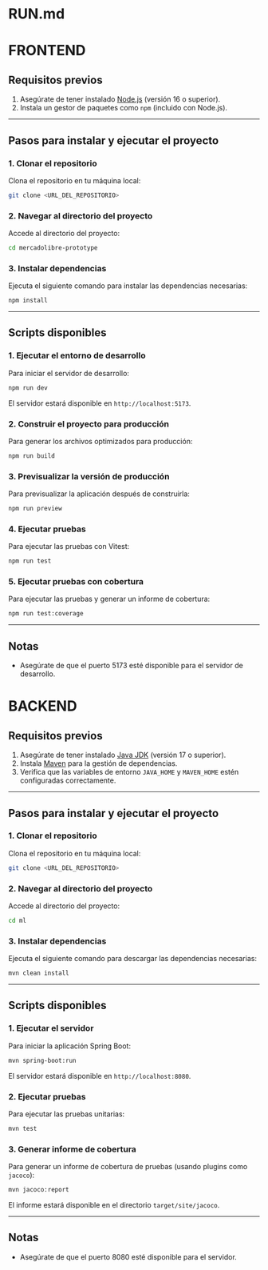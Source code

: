 # RUN.md

# FRONTEND

## Requisitos previos
1. Asegúrate de tener instalado [Node.js](https://nodejs.org/) (versión 16 o superior).
2. Instala un gestor de paquetes como `npm` (incluido con Node.js).

---

## Pasos para instalar y ejecutar el proyecto

### 1. Clonar el repositorio
Clona el repositorio en tu máquina local:
```bash
git clone <URL_DEL_REPOSITORIO>
```

### 2. Navegar al directorio del proyecto
Accede al directorio del proyecto:
```bash
cd mercadolibre-prototype
```

### 3. Instalar dependencias
Ejecuta el siguiente comando para instalar las dependencias necesarias:
```bash
npm install
```

---

## Scripts disponibles

### 1. Ejecutar el entorno de desarrollo
Para iniciar el servidor de desarrollo:
```bash
npm run dev
```
El servidor estará disponible en `http://localhost:5173`.

### 2. Construir el proyecto para producción
Para generar los archivos optimizados para producción:
```bash
npm run build
```

### 3. Previsualizar la versión de producción
Para previsualizar la aplicación después de construirla:
```bash
npm run preview
```

### 4. Ejecutar pruebas
Para ejecutar las pruebas con Vitest:
```bash
npm run test
```

### 5. Ejecutar pruebas con cobertura
Para ejecutar las pruebas y generar un informe de cobertura:
```bash
npm run test:coverage
```

---

## Notas
- Asegúrate de que el puerto 5173 esté disponible para el servidor de desarrollo.

# BACKEND

## Requisitos previos
1. Asegúrate de tener instalado [Java JDK](https://www.oracle.com/java/technologies/javase-downloads.html) (versión 17 o superior).
2. Instala [Maven](https://maven.apache.org/) para la gestión de dependencias.
3. Verifica que las variables de entorno `JAVA_HOME` y `MAVEN_HOME` estén configuradas correctamente.

---

## Pasos para instalar y ejecutar el proyecto

### 1. Clonar el repositorio
Clona el repositorio en tu máquina local:
```bash
git clone <URL_DEL_REPOSITORIO>
```

### 2. Navegar al directorio del proyecto
Accede al directorio del proyecto:
```bash
cd ml
```

### 3. Instalar dependencias
Ejecuta el siguiente comando para descargar las dependencias necesarias:
```bash
mvn clean install
```

---

## Scripts disponibles

### 1. Ejecutar el servidor
Para iniciar la aplicación Spring Boot:
```bash
mvn spring-boot:run
```
El servidor estará disponible en `http://localhost:8080`.

### 2. Ejecutar pruebas
Para ejecutar las pruebas unitarias:
```bash
mvn test
```

### 3. Generar informe de cobertura
Para generar un informe de cobertura de pruebas (usando plugins como `jacoco`):
```bash
mvn jacoco:report
```
El informe estará disponible en el directorio `target/site/jacoco`.

---

## Notas
- Asegúrate de que el puerto 8080 esté disponible para el servidor.